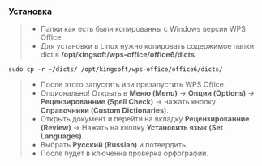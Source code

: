 ### Установка 
> - Папки как есть были копированны с Windows версии WPS Office.
> - Для установки в Linux нужно копировать содержимое папки dict в __/opt/kingsoft/wps-office/office6/dicts__.
```
sudo cp -r ~/dicts/ /opt/kingsoft/wps-office/office6/dicts/

```
> - После этого запустить или презапустить WPS Office.
> - Опционально! Открыть в __Меню (Menu)__ -> __Опции (Options)__ -> __Рецензированние (Spell Check)__ -> нажать кнопку __Справочники (Custom Dictionaries)__.
> - Открыть документ и перейти на вкладку __Рецензированние (Review)__ -> Нажать на кнопку __Установить язык (Set Languages)__. 
> - Выбрать __Русский (Russian)__ и потвердить.
> - После будет в ключенна проверка орфографии.
